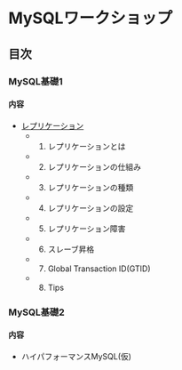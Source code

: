 # MySQLワークショップ

## 目次

### MySQL基礎1

#### 内容

* [レプリケーション](training1_replication.md)
  * 1. レプリケーションとは
  * 2. レプリケーションの仕組み
  * 3. レプリケーションの種類
  * 4. レプリケーションの設定
  * 5. レプリケーション障害
  * 6. スレーブ昇格
  * 7. Global Transaction ID(GTID)
  * 8. Tips

### MySQL基礎2

#### 内容

* ハイパフォーマンスMySQL(仮)
